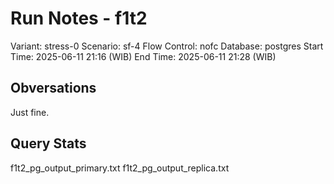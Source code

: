 # Run Notes - f1t2

Variant: stress-0
Scenario: sf-4
Flow Control: nofc
Database: postgres
Start Time: 2025-06-11 21:16 (WIB)
End Time: 2025-06-11 21:28 (WIB)

## Obversations

Just fine.

## Query Stats

f1t2_pg_output_primary.txt
f1t2_pg_output_replica.txt
